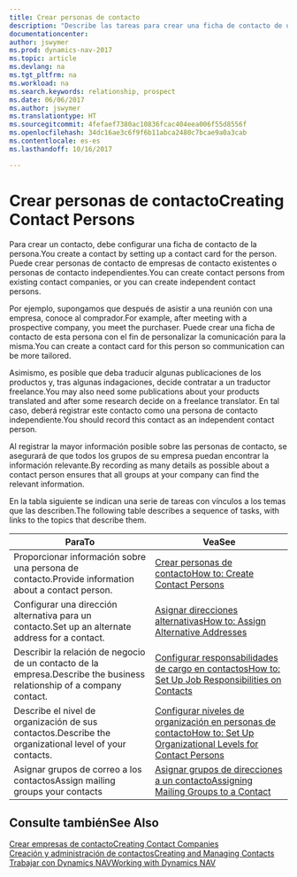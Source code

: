 ```yaml
---
title: Crear personas de contacto
description: "Describe las tareas para crear una ficha de contacto de una persona, por ejemplo, un cliente potencial o proveedor, lo que ayuda a definir la relación y adaptar la comunicación."
documentationcenter: 
author: jswymer
ms.prod: dynamics-nav-2017
ms.topic: article
ms.devlang: na
ms.tgt_pltfrm: na
ms.workload: na
ms.search.keywords: relationship, prospect
ms.date: 06/06/2017
ms.author: jswymer
ms.translationtype: HT
ms.sourcegitcommit: 4fefaef7380ac10836fcac404eea006f55d8556f
ms.openlocfilehash: 34dc16ae3c6f9f6b11abca2480c7bcae9a0a3cab
ms.contentlocale: es-es
ms.lasthandoff: 10/16/2017

---
```

# <a name="creating-contact-persons"></a><span data-ttu-id="bb769-103">Crear personas de contacto</span><span class="sxs-lookup"><span data-stu-id="bb769-103">Creating Contact Persons</span></span>
<span data-ttu-id="bb769-104">Para crear un contacto, debe configurar una ficha de contacto de la persona.</span><span class="sxs-lookup"><span data-stu-id="bb769-104">You create a contact by setting up a contact card for the person.</span></span> <span data-ttu-id="bb769-105">Puede crear personas de contacto de empresas de contacto existentes o personas de contacto independientes.</span><span class="sxs-lookup"><span data-stu-id="bb769-105">You can create contact persons from existing contact companies, or you can create independent contact persons.</span></span>

<span data-ttu-id="bb769-106">Por ejemplo, supongamos que después de asistir a una reunión con una empresa, conoce al comprador.</span><span class="sxs-lookup"><span data-stu-id="bb769-106">For example, after meeting with a prospective company, you meet the purchaser.</span></span> <span data-ttu-id="bb769-107">Puede crear una ficha de contacto de esta persona con el fin de personalizar la comunicación para la misma.</span><span class="sxs-lookup"><span data-stu-id="bb769-107">You can create a contact card for this person so communication can be more tailored.</span></span>

<span data-ttu-id="bb769-108">Asimismo, es posible que deba traducir algunas publicaciones de los productos y, tras algunas indagaciones, decide contratar a un traductor freelance.</span><span class="sxs-lookup"><span data-stu-id="bb769-108">You may also need some publications about your products translated and after some research decide on a freelance translator.</span></span> <span data-ttu-id="bb769-109">En tal caso, deberá registrar este contacto como una persona de contacto independiente.</span><span class="sxs-lookup"><span data-stu-id="bb769-109">You should record this contact as an independent contact person.</span></span>

<span data-ttu-id="bb769-110">Al registrar la mayor información posible sobre las personas de contacto, se asegurará de que todos los grupos de su empresa puedan encontrar la información relevante.</span><span class="sxs-lookup"><span data-stu-id="bb769-110">By recording as many details as possible about a contact person ensures that all groups at your company can find the relevant information.</span></span>

<span data-ttu-id="bb769-111">En la tabla siguiente se indican una serie de tareas con vínculos a los temas que las describen.</span><span class="sxs-lookup"><span data-stu-id="bb769-111">The following table describes a sequence of tasks, with links to the topics that describe them.</span></span> 

| <span data-ttu-id="bb769-112">Para</span><span class="sxs-lookup"><span data-stu-id="bb769-112">To</span></span> | <span data-ttu-id="bb769-113">Vea</span><span class="sxs-lookup"><span data-stu-id="bb769-113">See</span></span> |
| --- | --- |
| <span data-ttu-id="bb769-114">Proporcionar información sobre una persona de contacto.</span><span class="sxs-lookup"><span data-stu-id="bb769-114">Provide information about a contact person.</span></span> |[<span data-ttu-id="bb769-115">Crear personas de contacto</span><span class="sxs-lookup"><span data-stu-id="bb769-115">How to: Create Contact Persons</span></span>](marketing-how-create-contact-persons.md) |
| <span data-ttu-id="bb769-116">Configurar una dirección alternativa para un contacto.</span><span class="sxs-lookup"><span data-stu-id="bb769-116">Set up an alternate address for a contact.</span></span> |[<span data-ttu-id="bb769-117">Asignar direcciones alternativas</span><span class="sxs-lookup"><span data-stu-id="bb769-117">How to: Assign Alternative Addresses</span></span>](marketing-how-assign-alternate-address.md) |
| <span data-ttu-id="bb769-118">Describir la relación de negocio de un contacto de la empresa.</span><span class="sxs-lookup"><span data-stu-id="bb769-118">Describe the business relationship of a company contact.</span></span> |[<span data-ttu-id="bb769-119">Configurar responsabilidades de cargo en contactos</span><span class="sxs-lookup"><span data-stu-id="bb769-119">How to: Set Up Job Responsibilities on Contacts</span></span>](marketing-job-responsibilities.md) |
| <span data-ttu-id="bb769-120">Describe el nivel de organización de sus contactos.</span><span class="sxs-lookup"><span data-stu-id="bb769-120">Describe the organizational level of your contacts.</span></span> |[<span data-ttu-id="bb769-121">Configurar niveles de organización en personas de contacto</span><span class="sxs-lookup"><span data-stu-id="bb769-121">How to: Set Up Organizational Levels for Contact Persons</span></span>](marketing-organizational-levels.md) |
| <span data-ttu-id="bb769-122">Asignar grupos de correo a los contactos</span><span class="sxs-lookup"><span data-stu-id="bb769-122">Assign mailing groups your contacts</span></span> |[<span data-ttu-id="bb769-123">Asignar grupos de direcciones a un contacto</span><span class="sxs-lookup"><span data-stu-id="bb769-123">Assigning Mailing Groups to a Contact</span></span>](marketing-mailing-groups.md) |

## <a name="see-also"></a><span data-ttu-id="bb769-124">Consulte también</span><span class="sxs-lookup"><span data-stu-id="bb769-124">See Also</span></span>
[<span data-ttu-id="bb769-125">Crear empresas de contacto</span><span class="sxs-lookup"><span data-stu-id="bb769-125">Creating Contact Companies</span></span>](marketing-create-contact-companies.md)  
[<span data-ttu-id="bb769-126">Creación y administración de contactos</span><span class="sxs-lookup"><span data-stu-id="bb769-126">Creating and Managing Contacts</span></span>]()  
[<span data-ttu-id="bb769-127">Trabajar con Dynamics NAV</span><span class="sxs-lookup"><span data-stu-id="bb769-127">Working with Dynamics NAV</span></span>](ui-work-product.md)

